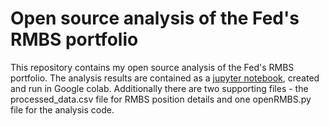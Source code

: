 # Open source analysis of the Fed's RMBS portfolio
This repository contains my open source analysis of the Fed's RMBS portfolio. The analysis results are contained as a [jupyter notebook]([https://github.com/pwilczewski/open_source_rmbs/blob/main/Open_source_analysis_of_the_Fed's_RMBS_portfolio.ipynb]), created and run in Google colab. Additionally there are two supporting files - the processed_data.csv file for RMBS position details and one openRMBS.py file for the analysis code.
